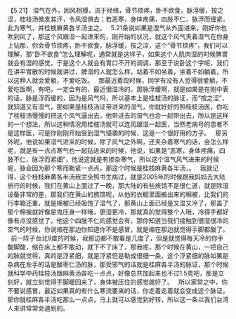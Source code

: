 【5.21】  湿气在外，因风相搏，流于经络，骨节烦疼，卧不欲食，脉浮缓，按之涩，桂枝汤微发其汗，令风湿俱去；若恶寒，身体疼痛，四肢不仁，脉浮而细紧，此为寒气，并桂枝麻黄各半汤主之。
 
5.21条说如果是湿气从外面进来，刚好你也吹到风了，那这个风跟湿一起进来的，刚开始的状况，就这个风气夹着湿气在你身上钻那，你会骨节烦疼，卧不欲食，脉浮缓，按之涩，这个“骨节烦疼”，我们可以理解，那“卧不欲食”怎么理解呢，通常就是这样子，如果这个人肌肉湿的时候脾胃就会有湿的感觉，于是这个人就会有胃口不开的调调，那至于说卧这个字呢，我们在讲平胃散的时候就讲过，脾湿的人就怎么样，站着不如坐着，坐着不如躺着，所以这种人就会爱躺，不爱吃饭。
 
那最近着段时候，同学有没有人觉得很爱躺，不爱吃饭啊，有吧，一定会有的，最近很湿冷的，那脉浮缓啊，就是如果是在刚中表的话，脉是浮而缓的，因为是风气吗，所以基本上是桂枝汤的脉证，而“按之涩”，就知道又有湿气，那如果是桂枝汤证带进来的湿气，你就好好的照桂枝汤医，你吃了桂枝汤慢慢的把这个风气逼出去，他带进去的湿气也会一起带出去，所以是这样的一个想法，所以这种情况用桂枝汤就可以连风跟湿一起医，当然老病号的患者不是这样医，可是你刚刚开始受到湿气侵袭的时候，这是一个很好用的方子。
 
那另外呢，他说如果湿气进来的时候，除了风气之外啊，还夹杂着寒气的话，会怎么样呢，就是有一点点寒气也一起钻进来的时候，他说，如果是“恶寒，身体疼痛，四肢不仁，脉浮而紧细”，他说这就是有掺杂寒气，所以这个湿气风气进来的时候呢，脉会因为那个寒而勒紧一点点，那这个时候是桂枝麻黄各半汤，。
 
我就记得，这个桂枝麻黄各半汤我完全照书生病过，就是2005年的时候跟我妈妈去大陆旅行的时候，我们在黄山上面过了一晚，那大陆的有些旅馆不是很仁道，就是除湿设备非常的差，那我们在黄山的旅馆呢，从他的衣橱里面搬出来的棉被，比我们的行李箱还重，就是棉被已经吸饱了湿气了，那黄山上面已经是又湿又冷了，那盖了那个棉被就好像是鬼压身一样哦，更湿更冷，那就真的觉得整个人哦，冷得手都好像有点没感觉了，他这个四肢不仁的感觉会有，那你知道当我们接触到很湿很冷的空气的时候，你说缩在那边你知道你不是感冒，就是缩在那边就觉得手脚都酸了。
 
前一阵子台北9度的时候，我那边都不敢看是几度了，但是就觉得每天冷的你手酸脚酸，缩在床上都不敢动，就下不了床了，那我呢，那个时候在黄山，一把自己的脉就觉得，真的是浮紧细，就是浮紧但是勒成很细一条，这个浮紧细的脉如果是杂病在左手的话是酸枣仁汤的脉，那受邪气的话就是桂麻各半汤的脉证，那个时候就科学中药桂枝汤跟麻黄汤各吃一点点，好像总共加起来也不过1.5克吧，那是立刻好，就立刻觉得手脚暖回来了，身体被压住的感觉就好了。
 
所以家常之中，你不要说感冒，最近如果真的有什么寒流要来的话，你走着走着就会变成这个脉证，那你就桂麻各半汤吃那么一点点，马上就可以感觉到好转，所以这一条以我们台湾人来讲常常会遇到的。
